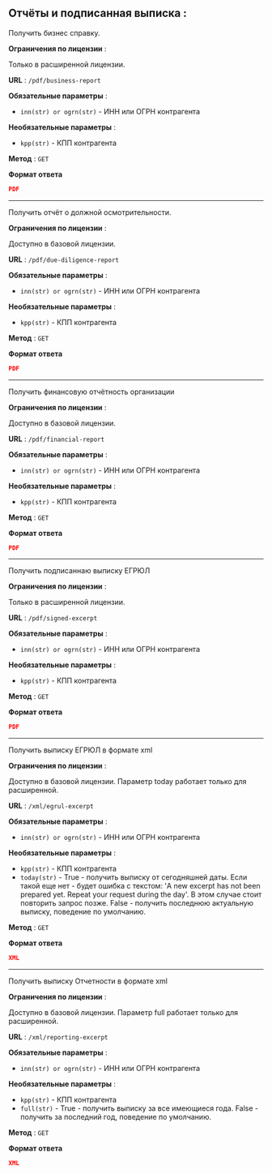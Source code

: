 ## Отчёты и подписанная выписка :

Получить бизнес справку.

**Ограничения по лицензии** :

Только в расширенной лицензии.

**URL** : `/pdf/business-report`

**Обязательные параметры** :
- `inn(str) or ogrn(str)` - ИНН или ОГРН контрагента

**Необязательные параметры** :
- `kpp(str)` - КПП контрагента

**Метод** : `GET`

**Формат ответа**

```json
PDF
```

***
Получить отчёт о должной осмотрительности.

**Ограничения по лицензии** :

Доступно в базовой лицензии.

**URL** : `/pdf/due-diligence-report`

**Обязательные параметры** :
- `inn(str) or ogrn(str)` - ИНН или ОГРН контрагента

**Необязательные параметры** :
- `kpp(str)` - КПП контрагента

**Метод** : `GET`

**Формат ответа**

```json
PDF
```

***
Получить финансовую отчётность организации

**Ограничения по лицензии** :

Доступно в базовой лицензии.

**URL** : `/pdf/financial-report`

**Обязательные параметры** :
- `inn(str) or ogrn(str)` - ИНН или ОГРН контрагента

**Необязательные параметры** :
- `kpp(str)` - КПП контрагента

**Метод** : `GET`

**Формат ответа**

```json
PDF
```

***
Получить подписаннаю выписку ЕГРЮЛ

**Ограничения по лицензии** :

Только в расширенной лицензии.

**URL** : `/pdf/signed-excerpt`

**Обязательные параметры** :
- `inn(str) or ogrn(str)` - ИНН или ОГРН контрагента

**Необязательные параметры** :
- `kpp(str)` - КПП контрагента

**Метод** : `GET`

**Формат ответа**

```json
PDF
```
***
Получить выписку ЕГРЮЛ в формате xml

**Ограничения по лицензии** :

Доступно в базовой лицензии. Параметр today работает только для расширенной.

**URL** : `/xml/egrul-excerpt`

**Обязательные параметры** :
- `inn(str) or ogrn(str)` - ИНН или ОГРН контрагента

**Необязательные параметры** :
- `kpp(str)` - КПП контрагента
- `today(str)` - True - получить выписку от сегодняшней даты. Если такой еще нет - будет ошибка с текстом: 
'A new excerpt has not been prepared yet. Repeat your request during the day'. В этом случае стоит повторить 
запрос позже. False - получить последнюю актуальную выписку, поведение по умолчанию.

**Метод** : `GET`

**Формат ответа**

```json
XML
```
***
Получить выписку Отчетности в формате xml

**Ограничения по лицензии** :

Доступно в базовой лицензии. Параметр full работает только для расширенной.

**URL** : `/xml/reporting-excerpt`

**Обязательные параметры** :
- `inn(str) or ogrn(str)` - ИНН или ОГРН контрагента

**Необязательные параметры** :
- `kpp(str)` - КПП контрагента
- `full(str)` - True - получить выписку за все имеющиеся года. False - получить за последний год, поведение по умолчанию.

**Метод** : `GET`

**Формат ответа**

```json
XML
```
